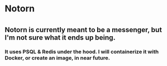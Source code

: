 # Notorn 
#
## Notorn is currently meant to be a messenger, but I'm not sure what it ends up being.
### It uses PSQL & Redis under the hood. I will containerize it with Docker, or create an image, in near future.
